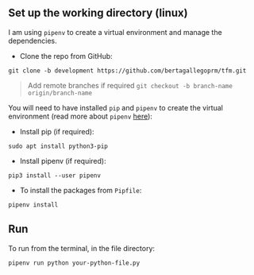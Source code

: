 

## Set up the working directory (linux)

I am using `pipenv` to create a virtual environment and manage the dependencies.


- Clone the repo from GitHub: 
```buildoutcfg
git clone -b development https://github.com/bertagallegoprm/tfm.git
```

> Add remote branches if required `git checkout -b branch-name origin/branch-name`

You will need to have installed `pip` and `pipenv` to create the virtual environment (read more about `pipenv` [here](https://pipenv-fork.readthedocs.io/en/latest/)):

- Install pip (if required):
```buildoutcfg
sudo apt install python3-pip
```

- Install pipenv (if required):
```buildoutcfg
pip3 install --user pipenv
```

- To install the packages from `Pipfile`:

```buildoutcfg
pipenv install
```

## Run

To run from the terminal, in the file directory:

```
pipenv run python your-python-file.py 
```